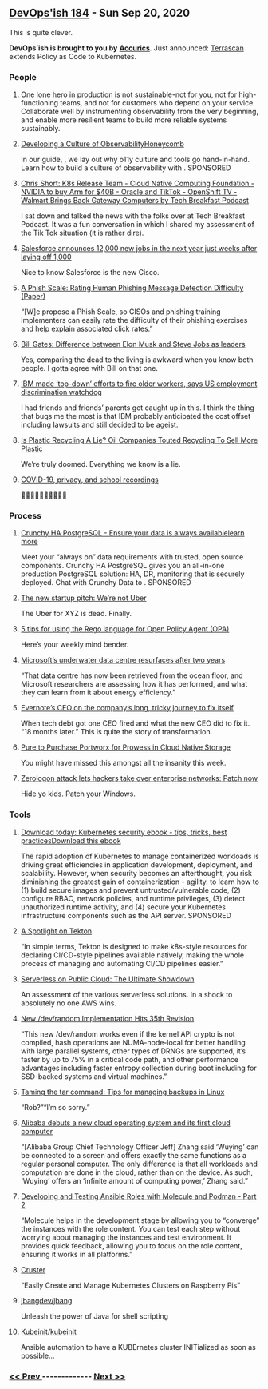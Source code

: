 ## [DevOps'ish 184](https://devopsish.com/184) - Sun Sep 20, 2020

This is quite clever.

<strong>DevOps’ish is brought to you by</strong> <a href="https://www.accurics.com/"><strong>Accurics</strong></a>. Just announced: <a href="https://www.accurics.com/blog/products/terrascan-kubernetes/?utm_source=newsletter&amp;utm_medium=email&amp;utm_campaign=devopsish_184">Terrascan</a> extends Policy as Code to Kubernetes.

### People

1. []()

    One lone hero in production is not sustainable-not for you, not for high-functioning teams, and not for customers who depend on your service. Collaborate well by instrumenting observability from the very beginning, and enable more resilient teams to build more reliable systems sustainably.
1. [Developing a Culture of ObservabilityHoneycomb](https://info.honeycomb.io/developing-a-culture-of-observability-devopsish?&utm_source=devopsish&utm_medium=newsletter&utm_campaign=ad&utm_content=developing-a-culture-of-observability-devopsish)

    In our guide, , we lay out why o11y culture and tools go hand-in-hand. Learn how to build a culture of observability with . SPONSORED
1. [Chris Short: K8s Release Team - Cloud Native Computing Foundation - NVIDIA to buy Arm for $40B - Oracle and TikTok - OpenShift TV - Walmart Brings Back Gateway Computers by Tech Breakfast Podcast](https://anchor.fm/techbreakfast/episodes/Chris-Short-K8s-Release-Team---Cloud-Native-Computing-Foundation---NVIDIA-to-buy-Arm-for-40B---Oracle-and-TikTok---OpenShift-TV---Walmart-Brings-Back-Gateway-Computers-ejk8n1)

    I sat down and talked the news with the folks over at Tech Breakfast Podcast. It was a fun conversation in which I shared my assessment of the Tik Tok situation (it is rather dire).
1. [Salesforce announces 12,000 new jobs in the next year just weeks after laying off 1,000](https://techcrunch.com/2020/09/18/salesforce-announces-12000-new-jobs-in-the-next-year-just-weeks-after-laying-off-1000/)

    Nice to know Salesforce is the new Cisco.
1. [A Phish Scale: Rating Human Phishing Message Detection Difficulty (Paper)](https://www.ndss-symposium.org/wp-content/uploads/2019/02/usec2019_02-4_Steves_paper.pdf)

    “[W]e propose a Phish Scale, so CISOs and phishing training implementers can easily rate the difficulty of their phishing exercises and help explain associated click rates.”
1. [Bill Gates: Difference between Elon Musk and Steve Jobs as leaders](https://www.cnbc.com/2020/09/18/bill-gates-difference-between-elon-musk-and-steve-jobs-as-leaders.html)

    Yes, comparing the dead to the living is awkward when you know both people. I gotta agree with Bill on that one.
1. [IBM made ‘top-down’ efforts to fire older workers, says US employment discrimination watchdog](https://www.theregister.com/2020/09/14/ibm_age_discrimination_finding/)

    I had friends and friends’ parents get caught up in this. I think the thing that bugs me the most is that IBM probably anticipated the cost offset including lawsuits and still decided to be ageist.
1. [Is Plastic Recycling A Lie? Oil Companies Touted Recycling To Sell More Plastic](https://www.npr.org/2020/09/11/897692090/how-big-oil-misled-the-public-into-believing-plastic-would-be-recycled)

    We’re truly doomed. Everything we know is a lie.
1. [COVID-19, privacy, and school recordings](https://iapp.org/news/a/covid-19-privacy-and-school-recordings/)

    🍿🍿🍿🍿🍿🍿🍿🍿🍿🍿
### Process

1. [Crunchy HA PostgreSQL - Ensure your data is always availablelearn more](https://www.crunchydata.com/products/crunchy-high-availability-postgresql/?utm_source=DevOpsish&utm_medium=Week4&utm_campaign=CrunchyHA2)

    Meet your “always on” data requirements with trusted, open source components. Crunchy HA PostgreSQL gives you an all-in-one production PostgreSQL solution: HA, DR, monitoring that is securely deployed. Chat with Crunchy Data to . SPONSORED
1. [The new startup pitch: We’re not Uber](https://www.sfchronicle.com/business/article/The-new-startup-pitch-We-re-not-Uber-15579206.php)

    The Uber for XYZ is dead. Finally.
1. [5 tips for using the Rego language for Open Policy Agent (OPA)](https://www.fugue.co/blog/5-tips-for-using-the-rego-language-for-open-policy-agent-opa)

    Here’s your weekly mind bender.
1. [Microsoft’s underwater data centre resurfaces after two years](https://www.bbc.com/news/technology-54146718)

    “That data centre has now been retrieved from the ocean floor, and Microsoft researchers are assessing how it has performed, and what they can learn from it about energy efficiency.”
1. [Evernote’s CEO on the company’s long, tricky journey to fix itself](https://www.protocol.com/evernote-reboot-ian-small)

    When tech debt got one CEO fired and what the new CEO did to fix it. “18 months later.” This is quite the story of transformation.
1. [Pure to Purchase Portworx for Prowess in Cloud Native Storage](https://thenewstack.io/pure-to-purchase-portworx-for-prowess-in-cloud-native-storage/)

    You might have missed this amongst all the insanity this week.
1. [Zerologon attack lets hackers take over enterprise networks: Patch now](https://www.zdnet.com/article/zerologon-attack-lets-hackers-take-over-enterprise-networks/)

    Hide yo kids. Patch your Windows.
### Tools

1. [Download today: Kubernetes security ebook - tips, tricks, best practicesDownload this ebook](https://security.stackrox.com/kubernetes-security-ebook-tips-tricks-best-practices.html?Source=DevOpsish&LSource=DevOpsish)

    The rapid adoption of Kubernetes to manage containerized workloads is driving great efficiencies in application development, deployment, and scalability. However, when security becomes an afterthought, you risk diminishing the greatest gain of containerization - agility.  to learn how to (1) build secure images and prevent untrusted/vulnerable code, (2) configure RBAC, network policies, and runtime privileges, (3) detect unauthorized runtime activity, and (4) secure your Kubernetes infrastructure components such as the API server. SPONSORED
1. [A Spotlight on Tekton](https://caylent.com/spotlight-on-tekton)

    “In simple terms, Tekton is designed to make k8s-style resources for declaring CI/CD-style pipelines available natively, making the whole process of managing and automating CI/CD pipelines easier.”
1. [Serverless on Public Cloud: The Ultimate Showdown](https://thenewstack.io/serverless-on-public-cloud-the-ultimate-showdown/)

    An assessment of the various serverless solutions. In a shock to absolutely no one AWS wins.
1. [New /dev/random Implementation Hits 35th Revision](https://www.phoronix.com/scan.php?page=news_item&px=LRNG-dev-random-35)

    “This new /dev/random works even if the kernel API crypto is not compiled, hash operations are NUMA-node-local for better handling with large parallel systems, other types of DRNGs are supported, it’s faster by up to 75% in a critical code path, and other performance advantages including faster entropy collection during boot including for SSD-backed systems and virtual machines.”
1. [Taming the tar command: Tips for managing backups in Linux](https://www.redhat.com/sysadmin/taming-tar-command?utm_source=newsletter&utm_medium=email&utm_campaign=devopsish_184)

    “Rob?”“I’m so sorry.”
1. [Alibaba debuts a new cloud operating system and its first cloud computer](https://siliconangle.com/2020/09/17/alibaba-debuts-new-cloud-operating-system-first-cloud-computer/)

    “[Alibaba Group Chief Technology Officer Jeff] Zhang said ‘Wuying’ can be connected to a screen and offers exactly the same functions as a regular personal computer. The only difference is that all workloads and computation are done in the cloud, rather than on the device. As such, ‘Wuying’ offers an ‘infinite amount of computing power,’ Zhang said.”
1. [Developing and Testing Ansible Roles with Molecule and Podman - Part 2](https://www.ansible.com/blog/developing-and-testing-ansible-roles-with-molecule-and-podman-part-2?utm_source=newsletter&utm_medium=email&utm_campaign=devopsish_184)

    “Molecule helps in the development stage by allowing you to “converge” the instances with the role content. You can test each step without worrying about managing the instances and test environment. It provides quick feedback, allowing you to focus on the role content, ensuring it works in all platforms.”
1. [Cruster](https://cruster.io/)

    “Easily Create and Manage Kubernetes Clusters on Raspberry Pis”
1. [jbangdev/jbang](https://github.com/jbangdev/jbang)

    Unleash the power of Java for shell scripting
1. [Kubeinit/kubeinit](https://github.com/kubeinit/kubeinit)

    Ansible automation to have a KUBErnetes cluster INITialized as soon as possible…

### [ << Prev ](sreweekly-183.md) ------------- [ Next >> ](sreweekly-185.md)